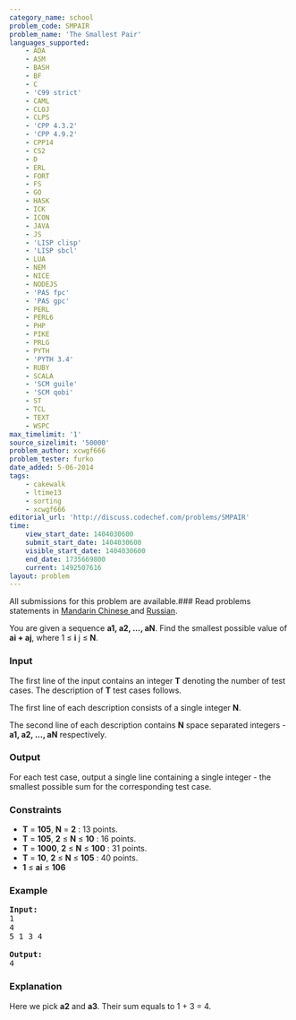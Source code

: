 ```yaml
---
category_name: school
problem_code: SMPAIR
problem_name: 'The Smallest Pair'
languages_supported:
    - ADA
    - ASM
    - BASH
    - BF
    - C
    - 'C99 strict'
    - CAML
    - CLOJ
    - CLPS
    - 'CPP 4.3.2'
    - 'CPP 4.9.2'
    - CPP14
    - CS2
    - D
    - ERL
    - FORT
    - FS
    - GO
    - HASK
    - ICK
    - ICON
    - JAVA
    - JS
    - 'LISP clisp'
    - 'LISP sbcl'
    - LUA
    - NEM
    - NICE
    - NODEJS
    - 'PAS fpc'
    - 'PAS gpc'
    - PERL
    - PERL6
    - PHP
    - PIKE
    - PRLG
    - PYTH
    - 'PYTH 3.4'
    - RUBY
    - SCALA
    - 'SCM guile'
    - 'SCM qobi'
    - ST
    - TCL
    - TEXT
    - WSPC
max_timelimit: '1'
source_sizelimit: '50000'
problem_author: xcwgf666
problem_tester: furko
date_added: 5-06-2014
tags:
    - cakewalk
    - ltime13
    - sorting
    - xcwgf666
editorial_url: 'http://discuss.codechef.com/problems/SMPAIR'
time:
    view_start_date: 1404030600
    submit_start_date: 1404030600
    visible_start_date: 1404030600
    end_date: 1735669800
    current: 1492507616
layout: problem
---
```

All submissions for this problem are available.###  Read problems statements in [Mandarin Chinese ](http://www.codechef.com/download/translated/LTIME13/mandarin/SMPAIR.pdf) and [Russian](http://www.codechef.com/download/translated/LTIME13/russian/SMPAIR.pdf).

You are given a sequence **a1, a2, ..., aN**. Find the smallest possible value of **ai + aj**, where 1 ≤ **i** j ≤ **N**.

### Input

The first line of the input contains an integer **T** denoting the number of test cases. The description of **T** test cases follows.

The first line of each description consists of a single integer **N**.

The second line of each description contains **N** space separated integers - **a1, a2, ..., aN** respectively.

### Output

For each test case, output a single line containing a single integer - the smallest possible sum for the corresponding test case.

### Constraints

- **T** = **105**, **N** = **2** : 13 points.
- **T** = **105**, **2** ≤ **N** ≤ **10** : 16 points.
- **T** = **1000**, **2** ≤ **N** ≤ **100** : 31 points.
- **T** = **10**, **2** ≤ **N** ≤ **105** : 40 points.
- **1** ≤ **ai** ≤ **106**

### Example

<pre><b>Input:</b>
1
4
5 1 3 4

<b>Output:</b>
4
</pre>
### Explanation

Here we pick **a2** and **a3**. Their sum equals to 1 + 3 = 4.
